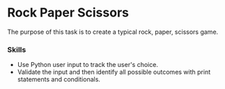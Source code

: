 # Rock Paper Scissors
The purpose of this task is to create a typical rock, paper, scissors game.

### Skills
- Use Python user input to track the user's choice.
- Validate the input and then identify all possible outcomes with print statements and conditionals.
